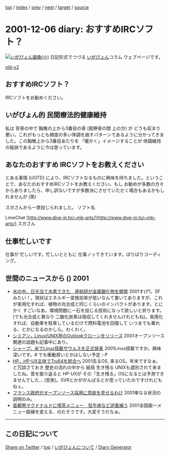 [top](https://igapyon.github.io/diary/) 
 / [index](https://igapyon.github.io/diary/2001/index.html) 
 / [prev](https://igapyon.github.io/diary/2001/ig011204.html) 
 / [next](https://igapyon.github.io/diary/2001/ig011207.html) 
 / [target](https://igapyon.github.io/diary/2001/ig011206.html) 
 / [source](https://github.com/igapyon/diary/blob/gh-pages/2001/ig011206.html.src.md) 

2001-12-06 diary: おすすめIRCソフト？
=====================================================================================================
[![いがぴょん画像(小)](https://igapyon.github.io/diary/images/iga200306s.jpg "いがぴょん")](https://igapyon.github.io/diary/memo/memoigapyon.html) 日記形式でつづる [いがぴょん](https://igapyon.github.io/diary/memo/memoigapyon.html)コラム ウェブページです。

[old-v2](ig011206-orig.html)

## おすすめIRCソフト？

IRCソフトをお勧めください。


## いがぴょん的 民間療法的健康維持

私は 背骨の中で 胸椎の上から3番目の骨 (肩胛骨の間 上の方) が どうも収まり悪い。これがもっとも頻度の多い体調を崩すパターンであるように分かってきました。この胸椎上から3番目あたりを 「暖かく」イメージすることが 体調維持の秘訣であるように今は思っています。

## あなたのおすすめ IRCソフトをお教えください

とある事情 (UOTD) により、IRCソフトなるものに興味を持ちました。ということで、あなたのおすすめIRCソフトをお教えください。もし お勧めが多数の方々からありましたら、申し訳ないですが多数決にさせていただく場合もあるかもしれませんが
(笑)

スガさんから一票投じられました。
ソフト名


LimeChat
      [http://www.dive-in.to/~mb-arts/](http://www.dive-in.to/~mb-arts/)
スガさん




## 仕事忙しいです

仕事が 忙しいです。忙しいとともに 仕事ノッてきています。ばりばりコーディング。

## 世間のニュースから () 2001

* [水の中、日光当て水素できた　産総研が金属酸化物を開発](http://www.asahi.com/national/update/1206/004.html)  2001すげ?。SFみたい！。現状はエネルギー変換効率が低いなんて書いてありますが、これが実用化すれば、植物の光合成と同じくらいのインパクトがあります。とにかく すごいなあ。環境問題に一石を投じる技術になって欲しいと祈ります。(でも光合成と異なり 二酸化炭素は吸収してくれませんけれどもね)。実用化すれば、自動車を駐車しているだけで燃料電池を回復して いつまでも乗れる、とかになるのかしら。わくわく。
* [シミアン，Linux/UNIX用のOutlookクローンをリリース](http://www.zdnet.co.jp/enterprise/0112/04/01120411.html)  2001オープンソース関連の話題も記事中にあり。
* [シャープ，米でLinux搭載ザウルスを正式発表](http://www.zdnet.co.jp/enterprise/0112/04/01120412.html)  2001Linux搭載ですか。興味深いです。# でも衝動買いとかはしない予定 :-P
* [HP，HP-UX主体でTru64を統合へ](http://www.zdnet.co.jp/news/0112/03/e_unix.html)  2001去るOS, 来るOS。年末ですなぁ。と冗談さておき 歴史の流れの中から 結局 生き残る UNIXも選別されて来ましたね。昔を振り返ると HP-UXが その「生き残る」OSになるとは予測できませんでした… (苦笑)。SVRとかががんばるとか思っていたのですけれどもねぇ。
* [フランス政府がオープンソース採用に意欲を見せるわけ](http://japan.internet.com/linuxtoday/20011204/5.html)  2001単なる状況の説明のみ。
* [首都圏マクドナルドに喫茶メニュー　狂牛病など逆風補う](http://www.asahi.com/business/update/1206/007.html)  2001全国画一メニュー路線を変える、のだそうです。大変そうだなぁ。

----------------------------------------------------------------------------------------------------

## この日記について

[Share on Twitter](https://twitter.com/intent/tweet?hashtags=igapyon%2Cdiary%2C%E3%81%84%E3%81%8C%E3%81%B4%E3%82%87%E3%82%93&text=%E3%81%8A%E3%81%99%E3%81%99%E3%82%81IRC%E3%82%BD%E3%83%95%E3%83%88%EF%BC%9F&url=https%3A%2F%2Figapyon.github.io%2Fdiary%2F2001%2Fig011206.html) / [top](../index.html/) / [いがぴょんについて](https://igapyon.github.io/diary/memo/memoigapyon.html) / [Diary Generator](https://github.com/igapyon/igapyonv3)
